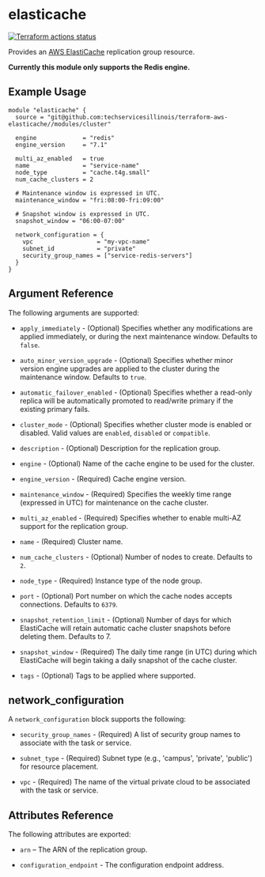 # elasticache

[![Terraform actions status](https://github.com/techservicesillinois/terraform-aws-elasticache/workflows/terraform/badge.svg)](https://github.com/techservicesillinois/terraform-aws-elasticache/actions)

Provides an [AWS ElastiCache](https://aws.amazon.com/elasticache) replication group resource.

**Currently this module only supports the Redis engine.**

Example Usage
----------------

```hcl
module "elasticache" {
  source = "git@github.com:techservicesillinois/terraform-aws-elasticache//modules/cluster"

  engine             = "redis"
  engine_version     = "7.1"

  multi_az_enabled   = true
  name               = "service-name"
  node_type          = "cache.t4g.small"
  num_cache_clusters = 2

  # Maintenance window is expressed in UTC.
  maintenance_window = "fri:08:00-fri:09:00"

  # Snapshot window is expressed in UTC.
  snapshot_window = "06:00-07:00"

  network_configuration = {
    vpc                  = "my-vpc-name"
    subnet_id            = "private"
    security_group_names = ["service-redis-servers"]
  }
}
```

Argument Reference
-----------------

The following arguments are supported:

* `apply_immediately` - (Optional) Specifies whether any modifications are applied immediately, or during the next maintenance window. Defaults to `false`.

* `auto_minor_version_upgrade` - (Optional) Specifies whether minor version engine upgrades are applied to the cluster during the maintenance window. Defaults to `true`.

* `automatic_failover_enabled` - (Optional) Specifies whether a read-only replica will be automatically promoted to read/write primary if the existing primary fails.

* `cluster_mode` - (Optional) Specifies whether cluster mode is enabled or disabled. Valid values are `enabled`, `disabled` or `compatible`.

* `description` - (Optional) Description for the replication group.

* `engine` - (Optional) Name of the cache engine to be used for the cluster.

* `engine_version` - (Required) Cache engine version.

* `maintenance_window` - (Required) Specifies the weekly time range (expressed in UTC) for maintenance on the cache cluster.

* `multi_az_enabled` - (Required) Specifies whether to enable multi-AZ support for the replication group.

* `name` - (Required) Cluster name.

* `num_cache_clusters` - (Optional) Number of nodes to create. Defaults to `2`.

* `node_type` - (Required) Instance type of the node group.

* `port` - (Optional) Port number on which the cache nodes accepts connections. Defaults to `6379`.

* `snapshot_retention_limit` - (Optional) Number of days for which ElastiCache will retain automatic cache cluster snapshots before deleting them. Defaults to 7.

* `snapshot_window` - (Required) The daily time range (in UTC) during which ElastiCache will begin taking a daily snapshot of the cache cluster.

* `tags` - (Optional) Tags to be applied where supported.

network_configuration
-----------------------

A `network_configuration` block supports the following:

* `security_group_names` - (Required) A list of security group names to associate with the task or service.

* `subnet_type` - (Required) Subnet type (e.g., 'campus', 'private', 'public') for resource placement.

* `vpc` - (Required) The name of the virtual private cloud to be associated with the task or service.

Attributes Reference
--------------------

The following attributes are exported:

* `arn` – The ARN of the replication group.

* `configuration_endpoint` - The configuration endpoint address.
